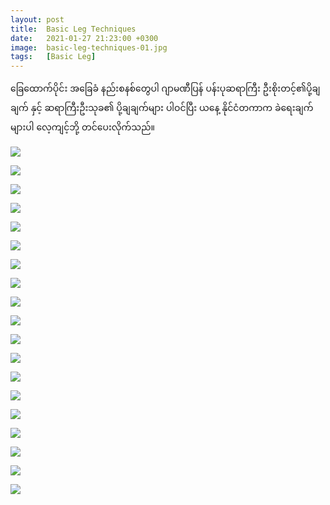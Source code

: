 ```yaml
---
layout: post
title:  Basic Leg Techniques
date:   2021-01-27 21:23:00 +0300
image:  basic-leg-techniques-01.jpg
tags:   [Basic Leg]
---
```


ခြေထောက်ပိုင်း အခြေခံ နည်းစနစ်တွေပါ ဂျာမဏီပြန် ပန်းပုဆရာကြီး ဦးစိုးတင့်၏ပို့ချချက် နှင့် ဆရာကြီးဦးသုခ၏ ပို့ချချက်များ ပါဝင်ပြီး ယနေ့ နိုင်ငံတကာက ခဲရေးချက်များပါ လေ့ကျင့်ဘို့ တင်ပေးလိုက်သည်။

![]({{site.baseurl}}/img/basic-leg-techniques-01.jpg)

![]({{site.baseurl}}/img/basic-leg-techniques-02.jpg)

![]({{site.baseurl}}/img/basic-leg-techniques-03.jpg)

![]({{site.baseurl}}/img/basic-leg-techniques-04.jpg)

![]({{site.baseurl}}/img/basic-leg-techniques-05.jpg)

![]({{site.baseurl}}/img/basic-leg-techniques-06.jpg)

![]({{site.baseurl}}/img/basic-leg-techniques-07.jpg)

![]({{site.baseurl}}/img/basic-leg-techniques-08.jpg)

![]({{site.baseurl}}/img/basic-leg-techniques-09.jpg)

![]({{site.baseurl}}/img/basic-leg-techniques-10.jpg)

![]({{site.baseurl}}/img/basic-leg-techniques-11.jpg)

![]({{site.baseurl}}/img/basic-leg-techniques-12.jpg)

![]({{site.baseurl}}/img/basic-leg-techniques-13.jpg)

![]({{site.baseurl}}/img/basic-leg-techniques-14.jpg)

![]({{site.baseurl}}/img/basic-leg-techniques-15.jpg)

![]({{site.baseurl}}/img/basic-leg-techniques-16.jpg)

![]({{site.baseurl}}/img/basic-leg-techniques-17.jpg)

![]({{site.baseurl}}/img/basic-leg-techniques-18.jpg)

![]({{site.baseurl}}/img/basic-leg-techniques-19.jpg)


